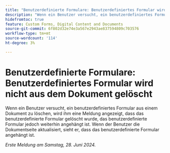 ```yaml
---
title: "Benutzerdefinierte Formulare: Benutzerdefiniertes Formular wird nicht aus dem Dokument gelöscht"
description: "Wenn ein Benutzer versucht, ein benutzerdefiniertes Formular aus einem Dokument zu löschen, wird ihm eine Meldung angezeigt, dass das benutzerdefinierte Formular gelöscht wurde, das benutzerdefinierte Formular jedoch weiterhin angehängt ist.  Wenn der Benutzer die Dokumentseite aktualisiert, sieht er, dass das benutzerdefinierte Formular angehängt ist."
hidefromtoc: true
feature: Custom Forms, Digital Content and Documents
source-git-commit: 6f802d32e74e3a567e2943ae837594809c703576
workflow-type: tm+mt
source-wordcount: '114'
ht-degree: 3%

---
```



# Benutzerdefinierte Formulare: Benutzerdefiniertes Formular wird nicht aus dem Dokument gelöscht

Wenn ein Benutzer versucht, ein benutzerdefiniertes Formular aus einem Dokument zu löschen, wird ihm eine Meldung angezeigt, dass das benutzerdefinierte Formular gelöscht wurde, das benutzerdefinierte Formular jedoch weiterhin angehängt ist.  Wenn der Benutzer die Dokumentseite aktualisiert, sieht er, dass das benutzerdefinierte Formular angehängt ist.

_Erste Meldung am Samstag, 28. Juni 2024._
